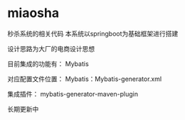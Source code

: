 # miaosha
秒杀系统的相关代码
本系统以springboot为基础框架进行搭建

设计思路为大厂的电商设计思想

目前集成的功能有：
Mybatis

对应配置文件位置：
Mybatis：Mybatis-generator.xml

集成插件：
mybatis-generator-maven-plugin

长期更新中
